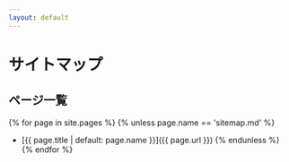 ```yaml
---
layout: default
---
```

# サイトマップ

## ページ一覧

{% for page in site.pages %}
{% unless page.name == 'sitemap.md' %}
- [{{ page.title | default: page.name }}]({{ page.url }})
{% endunless %}
{% endfor %}